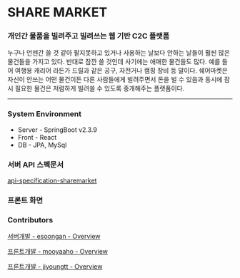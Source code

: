 # SHARE MARKET

### 개인간 물품을 빌려주고 빌려쓰는 웹 기반 C2C 플랫폼

누구나 언젠간 쓸 것 같아 팔지못하고 있거나 사용하는 날보다 안하는 날들이 훨씬 많은 물건들을 가지고 있다. 반대로 잠깐 쓸 것인데 사기에는 애매한 물건들도 많다. 예를 들어 여행용 캐리어 라든가 드릴과 같은 공구, 자전거나 캠핑 장비 등 말이다. 쉐어마켓은 자신이 안쓰는 어떤 물건이든 다른 사람들에게 빌려주면서 돈을 벌 수 있음과 동시에 잠시 필요한 물건은 저렴하게 빌려쓸 수 있도록 중개해주는 플랫폼이다.

---

### System Environment

- Server - SpringBoot v2.3.9
- Front - React
- DB - JPA, MySql

### 서버 API 스펙문서

[api-specification-sharemarket](https://www.notion.so/URI-7586458dc8814afea3ff301e41844ea0)

### 프론트 화면


### Contributors

[서버개발 - esoongan - Overview](https://github.com/esoongan)

[프론트개발 - mooyaaho - Overview](https://github.com/mooyaaho)

[프론트개발 - jiyoungtt - Overview](https://github.com/jiyoungtt)
